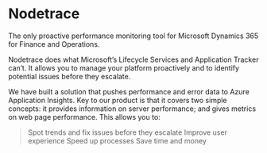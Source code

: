 # Nodetrace

The only proactive performance monitoring tool for
Microsoft Dynamics 365 for Finance and Operations.

Nodetrace does what Microsoft’s Lifecycle Services and Application Tracker can’t.
It allows you to manage your platform proactively and to identify
potential issues before they escalate.

We have built a solution that pushes performance and error data to Azure Application Insights. Key to our product is that it covers two simple concepts: it provides information on server performance; and gives metrics on web page performance. This allows you to:

> Spot trends and fix issues before they escalate
> Improve user experience
> Speed up processes
> Save time and money
